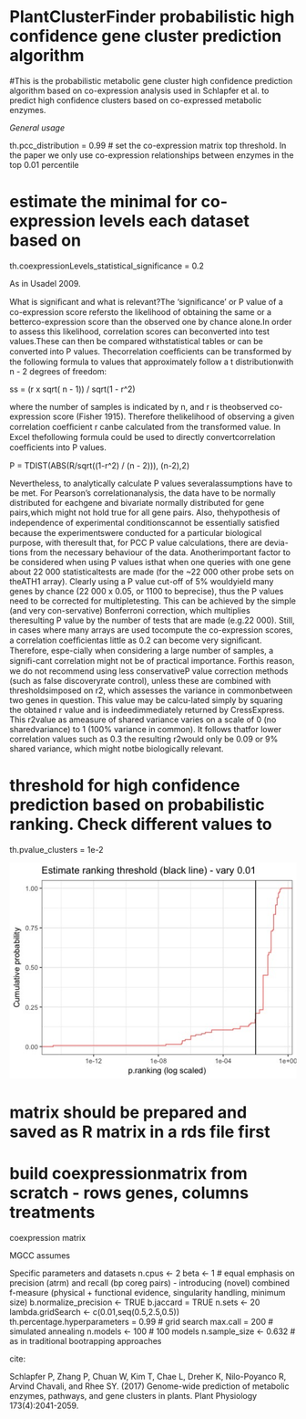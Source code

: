 # PlantClusterFinder probabilistic high confidence gene cluster prediction algorithm

#This is the probabilistic metabolic gene cluster high confidence prediction algorithm based on co-expression analysis used in Schlapfer et al. to predict high confidence clusters based on co-expressed metabolic enzymes. 


*General usage*

th.pcc_distribution = 0.99 # set the co-expression matrix top threshold. In the paper we only use co-expression relationships between enzymes in the top 0.01 percentile 

# estimate the minimal for co-expression levels each dataset based on 
th.coexpressionLevels_statistical_significance = 0.2 

As in Usadel 2009. 

What is signiﬁcant and what is relevant?The ‘signiﬁcance’ or P value of a co-expression score refersto the likelihood of obtaining the same or a betterco-expression score than the observed one by chance alone.In order to assess this likelihood, correlation scores can beconverted into test values.These can then be compared withstatistical tables or can be converted into P values. Thecorrelation coefﬁcients can be transformed by the following formula to values that approximately follow a t distributionwith n - 2 degrees of freedom:

ss = (r x sqrt( n - 1)) / sqrt(1 - r^2)

where the number of samples is indicated by n, and r is theobserved co-expression score (Fisher 1915). Therefore thelikelihood of observing a given correlation coefﬁcient r canbe calculated from the transformed value. In Excel thefollowing formula could be used to directly convertcorrelation coefﬁcients into P values.

P = TDIST(ABS(R/sqrt((1-r^2) / (n - 2))), (n-2),2)

Nevertheless, to analytically calculate P values severalassumptions have to be met. For Pearson’s correlationanalysis, the data have to be normally distributed for eachgene and bivariate normally distributed for gene pairs,which might not hold true for all gene pairs. Also, thehypothesis of independence of experimental conditionscannot be essentially satisﬁed because the experimentswere conducted for a particular biological purpose, with theresult that, for PCC P value calculations, there are devia-tions from the necessary behaviour of the data. Anotherimportant factor to be considered when using P values isthat when one queries with one gene about 22 000 statisticaltests are made (for the ~22 000 other probe sets on theATH1 array). Clearly using a P value cut-off of 5% wouldyield many genes by chance (22 000 x 0.05, or 1100 to beprecise), thus the P values need to be corrected for multipletesting. This can be achieved by the simple (and very con-servative) Bonferroni correction, which multiplies theresulting P value by the number of tests that are made (e.g.22 000). Still, in cases where many arrays are used tocompute the co-expression scores, a correlation coefﬁcientas little as 0.2 can become very signiﬁcant. Therefore, espe-cially when considering a large number of samples, a signiﬁ-cant correlation might not be of practical importance. Forthis reason, we do not recommend using less conservativeP value correction methods (such as false discoveryrate control), unless these are combined with thresholdsimposed on r2, which assesses the variance in commonbetween two genes in question. This value may be calcu-lated simply by squaring the obtained r value and is indeedimmediately returned by CressExpress. This r2value as ameasure of shared variance varies on a scale of 0 (no sharedvariance) to 1 (100% variance in common). It follows thatfor lower correlation values such as 0.3 the resulting r2would only be 0.09 or 9% shared variance, which might notbe biologically relevant.



# threshold for high confidence prediction based on probabilistic ranking. Check different values to 
th.pvalue_clusters = 1e-2

![Alt text](/ranking.jpeg?raw=true "Ranking threshold")

# matrix should be prepared and saved as R matrix in a rds file first  

# build coexpressionmatrix from scratch - rows genes, columns treatments


coexpression matrix

MGCC assumes 



Specific parameters and datasets 
n.cpus <- 2 
beta <- 1 # equal emphasis on precision (atrm) and recall (bp coreg pairs) - introducing (novel) combined f-measure (physical + functional evidence, singularity handling, minimum size) 
b.normalize_precision <- TRUE 
b.jaccard = TRUE 
n.sets <- 20 
lambda.gridSearch <- c(0.01,seq(0.5,2.5,0.5)) 
th.percentage.hyperparameters = 0.99 # grid search 
max.call = 200 # simulated annealing 
n.models <- 100 # 100 models 
n.sample_size <- 0.632 # as in traditional bootrapping approaches 



cite:

Schlapfer P, Zhang P, Chuan W, Kim T, Chae L, Dreher K, Nilo-Poyanco R, Arvind Chavali, and Rhee SY. (2017) Genome-wide prediction of metabolic enzymes, pathways, and gene clusters in plants. Plant Physiology 173(4):2041-2059.
